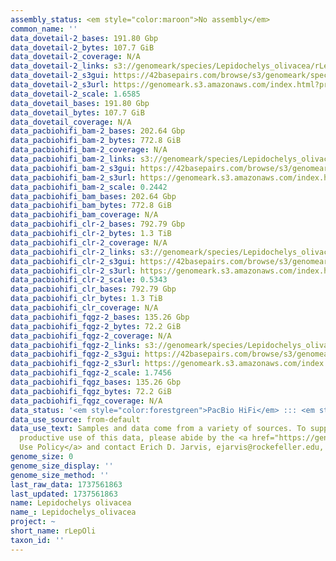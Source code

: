 ```yaml
---
assembly_status: <em style="color:maroon">No assembly</em>
common_name: ''
data_dovetail-2_bases: 191.80 Gbp
data_dovetail-2_bytes: 107.7 GiB
data_dovetail-2_coverage: N/A
data_dovetail-2_links: s3://genomeark/species/Lepidochelys_olivacea/rLepOli2/genomic_data/dovetail/<br>
data_dovetail-2_s3gui: https://42basepairs.com/browse/s3/genomeark/species/Lepidochelys_olivacea/rLepOli2/genomic_data/dovetail/
data_dovetail-2_s3url: https://genomeark.s3.amazonaws.com/index.html?prefix=species/Lepidochelys_olivacea/rLepOli2/genomic_data/dovetail/
data_dovetail-2_scale: 1.6585
data_dovetail_bases: 191.80 Gbp
data_dovetail_bytes: 107.7 GiB
data_dovetail_coverage: N/A
data_pacbiohifi_bam-2_bases: 202.64 Gbp
data_pacbiohifi_bam-2_bytes: 772.8 GiB
data_pacbiohifi_bam-2_coverage: N/A
data_pacbiohifi_bam-2_links: s3://genomeark/species/Lepidochelys_olivacea/rLepOli2/genomic_data/pacbio_hifi/<br>
data_pacbiohifi_bam-2_s3gui: https://42basepairs.com/browse/s3/genomeark/species/Lepidochelys_olivacea/rLepOli2/genomic_data/pacbio_hifi/
data_pacbiohifi_bam-2_s3url: https://genomeark.s3.amazonaws.com/index.html?prefix=species/Lepidochelys_olivacea/rLepOli2/genomic_data/pacbio_hifi/
data_pacbiohifi_bam-2_scale: 0.2442
data_pacbiohifi_bam_bases: 202.64 Gbp
data_pacbiohifi_bam_bytes: 772.8 GiB
data_pacbiohifi_bam_coverage: N/A
data_pacbiohifi_clr-2_bases: 792.79 Gbp
data_pacbiohifi_clr-2_bytes: 1.3 TiB
data_pacbiohifi_clr-2_coverage: N/A
data_pacbiohifi_clr-2_links: s3://genomeark/species/Lepidochelys_olivacea/rLepOli2/genomic_data/pacbio_hifi/<br>
data_pacbiohifi_clr-2_s3gui: https://42basepairs.com/browse/s3/genomeark/species/Lepidochelys_olivacea/rLepOli2/genomic_data/pacbio_hifi/
data_pacbiohifi_clr-2_s3url: https://genomeark.s3.amazonaws.com/index.html?prefix=species/Lepidochelys_olivacea/rLepOli2/genomic_data/pacbio_hifi/
data_pacbiohifi_clr-2_scale: 0.5343
data_pacbiohifi_clr_bases: 792.79 Gbp
data_pacbiohifi_clr_bytes: 1.3 TiB
data_pacbiohifi_clr_coverage: N/A
data_pacbiohifi_fqgz-2_bases: 135.26 Gbp
data_pacbiohifi_fqgz-2_bytes: 72.2 GiB
data_pacbiohifi_fqgz-2_coverage: N/A
data_pacbiohifi_fqgz-2_links: s3://genomeark/species/Lepidochelys_olivacea/rLepOli2/genomic_data/pacbio_hifi/<br>
data_pacbiohifi_fqgz-2_s3gui: https://42basepairs.com/browse/s3/genomeark/species/Lepidochelys_olivacea/rLepOli2/genomic_data/pacbio_hifi/
data_pacbiohifi_fqgz-2_s3url: https://genomeark.s3.amazonaws.com/index.html?prefix=species/Lepidochelys_olivacea/rLepOli2/genomic_data/pacbio_hifi/
data_pacbiohifi_fqgz-2_scale: 1.7456
data_pacbiohifi_fqgz_bases: 135.26 Gbp
data_pacbiohifi_fqgz_bytes: 72.2 GiB
data_pacbiohifi_fqgz_coverage: N/A
data_status: '<em style="color:forestgreen">PacBio HiFi</em> ::: <em style="color:forestgreen">Dovetail</em>'
data_use_source: from-default
data_use_text: Samples and data come from a variety of sources. To support fair and
  productive use of this data, please abide by the <a href="https://genome10k.soe.ucsc.edu/data-use-policies/">Data
  Use Policy</a> and contact Erich D. Jarvis, ejarvis@rockefeller.edu, with any questions.
genome_size: 0
genome_size_display: ''
genome_size_method: ''
last_raw_data: 1737561863
last_updated: 1737561863
name: Lepidochelys olivacea
name_: Lepidochelys_olivacea
project: ~
short_name: rLepOli
taxon_id: ''
---
```

